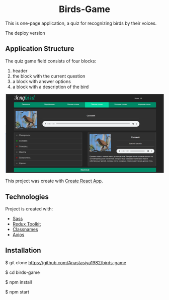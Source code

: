 <div align="center">
<h1>Birds-Game</h1>
</div>

This is one-page application, a quiz for recognizing birds by their voices.

The deploy version 

## Application Structure

The quiz game field consists of four blocks:
1. header
2. the block with the current question
3. a block with answer options
4. a block with a description of the bird

![screenshot](https://github.com/Anastasiya1982/birds-game/blob/main/src/assets/image/screenshot.png)

This project was create with [Create React App](https://github.com/facebook/create-react-app).
  
  ## Technologies
Project is created with:
* [Sass](https://sass-lang.com/)
* [Redux Toolkit](https://redux-toolkit.js.org/)
* [Classnames](https://www.npmjs.com/package/classnames)
* [Axios](https://www.npmjs.com/package/axios)

## Installation

$ git clone https://github.com/Anastasiya1982/birds-game

$ cd birds-game

$ npm install

$ npm start



